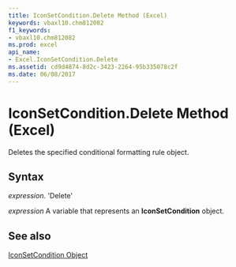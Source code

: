 ```yaml
---
title: IconSetCondition.Delete Method (Excel)
keywords: vbaxl10.chm812082
f1_keywords:
- vbaxl10.chm812082
ms.prod: excel
api_name:
- Excel.IconSetCondition.Delete
ms.assetid: cd9d4874-8d2c-3423-2264-95b335078c2f
ms.date: 06/08/2017
---
```



# IconSetCondition.Delete Method (Excel)

Deletes the specified conditional formatting rule object.


## Syntax

 _expression_. 'Delete'

 _expression_ A variable that represents an **IconSetCondition** object.


## See also


[IconSetCondition Object](Excel.IconSetCondition.md)

